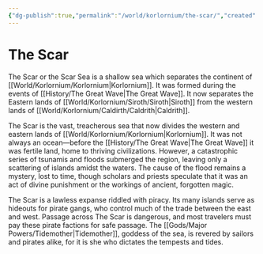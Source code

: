 ```yaml
---
{"dg-publish":true,"permalink":"/world/korlornium/the-scar/","created":"2025-02-23T23:28:27.140-07:00"}
---
```


# The Scar
The Scar or the Scar Sea is a shallow sea which separates the continent of [[World/Korlornium/Korlornium\|Korlornium]]. It was formed during the events of [[History/The Great Wave\|The Great Wave]]. It now separates the Eastern lands of [[World/Korlornium/Siroth/Siroth\|Siroth]] from the western lands of [[World/Korlornium/Caldirth/Caldrith\|Caldrith]].

The Scar is the vast, treacherous sea that now divides the western and eastern lands of [[World/Korlornium/Korlornium\|Korlornium]]. It was not always an ocean—before the [[History/The Great Wave\|The Great Wave]] it was fertile land, home to thriving civilizations. However, a catastrophic series of tsunamis and floods submerged the region, leaving only a scattering of islands amidst the waters. The cause of the flood remains a mystery, lost to time, though scholars and priests speculate that it was an act of divine punishment or the workings of ancient, forgotten magic.

The Scar is a lawless expanse riddled with piracy. Its many islands serve as hideouts for pirate gangs, who control much of the trade between the east and west. Passage across The Scar is dangerous, and most travelers must pay these pirate factions for safe passage. The [[Gods/Major Powers/Tidemother\|Tidemother]], goddess of the sea, is revered by sailors and pirates alike, for it is she who dictates the tempests and tides.
